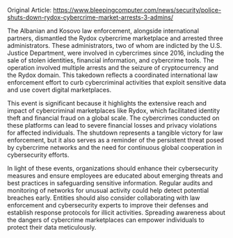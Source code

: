 Original Article: https://www.bleepingcomputer.com/news/security/police-shuts-down-rydox-cybercrime-market-arrests-3-admins/

The Albanian and Kosovo law enforcement, alongside international partners, dismantled the Rydox cybercrime marketplace and arrested three administrators. These administrators, two of whom are indicted by the U.S. Justice Department, were involved in cybercrimes since 2016, including the sale of stolen identities, financial information, and cybercrime tools. The operation involved multiple arrests and the seizure of cryptocurrency and the Rydox domain. This takedown reflects a coordinated international law enforcement effort to curb cybercriminal activities that exploit sensitive data and use covert digital marketplaces.

This event is significant because it highlights the extensive reach and impact of cybercriminal marketplaces like Rydox, which facilitated identity theft and financial fraud on a global scale. The cybercrimes conducted on these platforms can lead to severe financial losses and privacy violations for affected individuals. The shutdown represents a tangible victory for law enforcement, but it also serves as a reminder of the persistent threat posed by cybercrime networks and the need for continuous global cooperation in cybersecurity efforts.

In light of these events, organizations should enhance their cybersecurity measures and ensure employees are educated about emerging threats and best practices in safeguarding sensitive information. Regular audits and monitoring of networks for unusual activity could help detect potential breaches early. Entities should also consider collaborating with law enforcement and cybersecurity experts to improve their defenses and establish response protocols for illicit activities. Spreading awareness about the dangers of cybercrime marketplaces can empower individuals to protect their data meticulously.